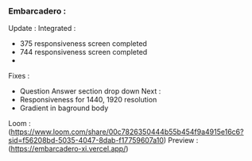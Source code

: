 ### Embarcadero :
Update : 
Integrated  :
- 375 responsiveness screen completed
- 744 responsiveness screen completed
- 
Fixes  :
- Question Answer section drop down
Next : 
- Responsiveness for 1440, 1920 resolution
- Gradient in baground body



Loom : (https://www.loom.com/share/00c7826350444b55b454f9a4915e16c6?sid=f56208bd-5035-4047-8dab-f17759607a10)
Preview : (https://embarcadero-xi.vercel.app/)
